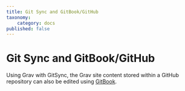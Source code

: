 ```yaml
---
title: Git Sync and GitBook/GitHub
taxonomy:
    category: docs
published: false
---
```


# Git Sync and GitBook/GitHub

Using Grav with GitSync, the Grav site content stored within a GitHub repository can also be edited using [GitBook](https://www.gitbook.com/).
